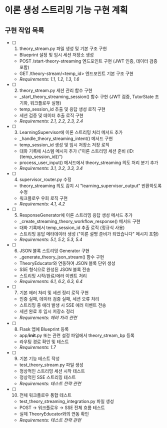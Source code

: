 # 이론 생성 스트리밍 기능 구현 계획

## 구현 작업 목록

- [ ] 1. theory_stream.py 파일 생성 및 기본 구조 구현
  - Blueprint 설정 및 임시 세션 저장소 생성
  - POST /start-theory-streaming 엔드포인트 구현 (JWT 인증, 데이터 검증 포함)
  - GET /theory-stream/<temp_id> 엔드포인트 기본 구조 구현
  - _Requirements: 1.1, 1.2, 1.3, 1.6_

- [ ] 2. theory_stream.py 세션 관리 함수 구현
  - _start_theory_streaming_session() 함수 구현 (JWT 검증, TutorState 초기화, 워크플로우 실행)
  - temp_session_id 추출 및 응답 생성 로직 구현
  - 세션 검증 및 데이터 추출 로직 구현
  - _Requirements: 2.1, 2.2, 2.3, 2.4_

- [ ] 3. LearningSupervisor에 이론 스트리밍 처리 메서드 추가
  - _handle_theory_streaming_intent() 메서드 구현
  - temp_session_id 생성 및 임시 저장소 저장 로직
  - 대화 기록에 시스템 메시지 추가 ("이론 스트리밍 세션 준비 (ID: {temp_session_id})")
  - process_user_input() 메서드에서 theory_streaming 의도 처리 분기 추가
  - _Requirements: 3.1, 3.2, 3.3, 3.4_

- [ ] 4. supervisor_router.py 수정
  - theory_streaming 의도 감지 시 "learning_supervisor_output" 반환하도록 수정
  - 워크플로우 우회 로직 구현
  - _Requirements: 4.1, 4.2_

- [ ] 5. ResponseGenerator에 이론 스트리밍 응답 생성 메서드 추가
  - _create_streaming_theory_workflow_response() 메서드 구현
  - 대화 기록에서 temp_session_id 추출 로직 (정규식 사용)
  - 스트리밍 응답 메타데이터 생성 ("이론 설명 준비가 되었습니다" 메시지 포함)
  - _Requirements: 5.1, 5.2, 5.3, 5.4_

- [ ] 6. JSON 블록 스트리밍 Generator 구현
  - _generate_theory_json_stream() 함수 구현
  - TheoryEducator와 연동하여 JSON 블록 단위 생성
  - SSE 형식으로 완성된 JSON 블록 전송
  - 스트리밍 시작/완료/에러 이벤트 처리
  - _Requirements: 6.1, 6.2, 6.3, 6.4_

- [ ] 7. 기본 에러 처리 및 세션 정리 로직 구현
  - 인증 실패, 데이터 검증 실패, 세션 오류 처리
  - 스트리밍 중 에러 발생 시 SSE 에러 이벤트 전송
  - 세션 완료 후 임시 저장소 정리
  - _Requirements: 에러 처리 관련_

- [ ] 8. Flask 앱에 Blueprint 등록
  - app/__init__.py 또는 관련 설정 파일에서 theory_stream_bp 등록
  - 라우팅 경로 확인 및 테스트
  - _Requirements: 1.7_

- [ ] 9. 기본 기능 테스트 작성
  - test_theory_stream.py 파일 생성
  - 정상적인 스트리밍 세션 시작 테스트
  - 정상적인 SSE 스트리밍 테스트
  - _Requirements: 테스트 전략 관련_

- [ ] 10. 전체 워크플로우 통합 테스트
  - test_theory_streaming_integration.py 파일 생성
  - POST → 워크플로우 → SSE 전체 흐름 테스트
  - 실제 TheoryEducator와의 연동 확인
  - _Requirements: 테스트 전략 관련_